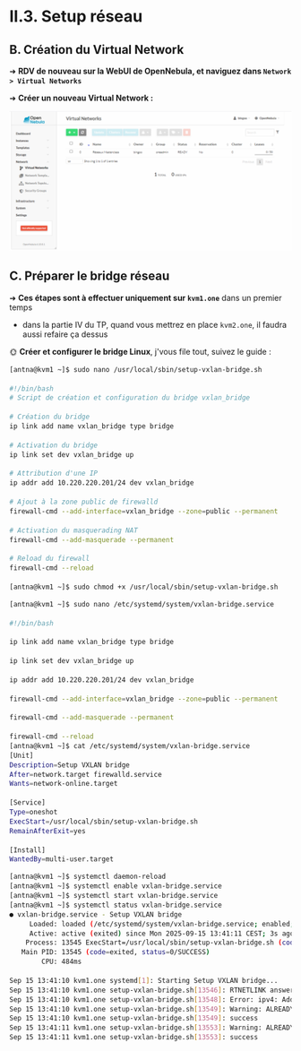 # II.3. Setup réseau

## B. Création du Virtual Network

➜ **RDV de nouveau sur la WebUI de OpenNebula, et naviguez dans `Network > Virtual Networks`**

➜ **Créer un nouveau Virtual Network :**

![](/Images/reseau-init.png)

## C. Préparer le bridge réseau

➜ **Ces étapes sont à effectuer uniquement sur `kvm1.one`** dans un premier temps

- dans la partie IV du TP, quand vous mettrez en place `kvm2.one`, il faudra aussi refaire ça dessus

🌞 **Créer et configurer le bridge Linux**, j'vous file tout, suivez le guide :

```bash
[antna@kvm1 ~]$ sudo nano /usr/local/sbin/setup-vxlan-bridge.sh

#!/bin/bash
# Script de création et configuration du bridge vxlan_bridge

# Création du bridge
ip link add name vxlan_bridge type bridge

# Activation du bridge
ip link set dev vxlan_bridge up

# Attribution d'une IP
ip addr add 10.220.220.201/24 dev vxlan_bridge

# Ajout à la zone public de firewalld
firewall-cmd --add-interface=vxlan_bridge --zone=public --permanent

# Activation du masquerading NAT
firewall-cmd --add-masquerade --permanent

# Reload du firewall
firewall-cmd --reload

[antna@kvm1 ~]$ sudo chmod +x /usr/local/sbin/setup-vxlan-bridge.sh
```

```bash
[antna@kvm1 ~]$ sudo nano /etc/systemd/system/vxlan-bridge.service

#!/bin/bash

ip link add name vxlan_bridge type bridge

ip link set dev vxlan_bridge up

ip addr add 10.220.220.201/24 dev vxlan_bridge

firewall-cmd --add-interface=vxlan_bridge --zone=public --permanent

firewall-cmd --add-masquerade --permanent

firewall-cmd --reload
[antna@kvm1 ~]$ cat /etc/systemd/system/vxlan-bridge.service
[Unit]
Description=Setup VXLAN bridge
After=network.target firewalld.service
Wants=network-online.target

[Service]
Type=oneshot
ExecStart=/usr/local/sbin/setup-vxlan-bridge.sh
RemainAfterExit=yes

[Install]
WantedBy=multi-user.target
```

```bash
[antna@kvm1 ~]$ systemctl daemon-reload
[antna@kvm1 ~]$ systemctl enable vxlan-bridge.service
[antna@kvm1 ~]$ systemctl start vxlan-bridge.service
[antna@kvm1 ~]$ systemctl status vxlan-bridge.service
● vxlan-bridge.service - Setup VXLAN bridge
     Loaded: loaded (/etc/systemd/system/vxlan-bridge.service; enabled; preset: disabled)
     Active: active (exited) since Mon 2025-09-15 13:41:11 CEST; 3s ago
    Process: 13545 ExecStart=/usr/local/sbin/setup-vxlan-bridge.sh (code=exited, status=0/SUCCESS)
   Main PID: 13545 (code=exited, status=0/SUCCESS)
        CPU: 484ms

Sep 15 13:41:10 kvm1.one systemd[1]: Starting Setup VXLAN bridge...
Sep 15 13:41:10 kvm1.one setup-vxlan-bridge.sh[13546]: RTNETLINK answers: File exists
Sep 15 13:41:10 kvm1.one setup-vxlan-bridge.sh[13548]: Error: ipv4: Address already assigned.
Sep 15 13:41:10 kvm1.one setup-vxlan-bridge.sh[13549]: Warning: ALREADY_ENABLED: vxlan_bridge
Sep 15 13:41:10 kvm1.one setup-vxlan-bridge.sh[13549]: success
Sep 15 13:41:11 kvm1.one setup-vxlan-bridge.sh[13553]: Warning: ALREADY_ENABLED: masquerade
Sep 15 13:41:11 kvm1.one setup-vxlan-bridge.sh[13553]: success
```